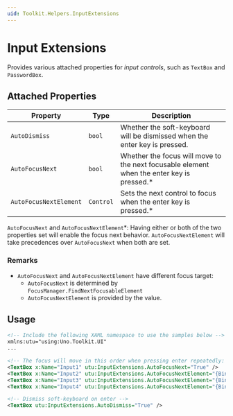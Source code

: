 ```yaml
---
uid: Toolkit.Helpers.InputExtensions
---
```


# Input Extensions

Provides various attached properties for _input controls_, such as `TextBox` and `PasswordBox`.

## Attached Properties

| Property               | Type      | Description                                                                                |
|------------------------|-----------|--------------------------------------------------------------------------------------------|
| `AutoDismiss`          | `bool`    | Whether the soft-keyboard will be dismissed when the enter key is pressed.                 |
| `AutoFocusNext`        | `bool`    | Whether the focus will move to the next focusable element when the enter key is pressed.\* |
| `AutoFocusNextElement` | `Control` | Sets the next control to focus when the enter key is pressed.\*                            |

`AutoFocusNext` and `AutoFocusNextElement`\*: Having either or both of the two properties set will enable the focus next behavior. `AutoFocusNextElement` will take precedences over `AutoFocusNext` when both are set.

### Remarks

- `AutoFocusNext` and `AutoFocusNextElement` have different focus target:
  - `AutoFocusNext` is determined by `FocusManager.FindNextFocusableElement`
  - `AutoFocusNextElement` is provided by the value.

## Usage

```xml
<!-- Include the following XAML namespace to use the samples below -->
xmlns:utu="using:Uno.Toolkit.UI"
...

<!-- The focus will move in this order when pressing enter repeatedly: 1-2-4-3 -->
<TextBox x:Name="Input1" utu:InputExtensions.AutoFocusNext="True" />
<TextBox x:Name="Input2" utu:InputExtensions.AutoFocusNextElement="{Binding ElementName=Input4}" />
<TextBox x:Name="Input3" utu:InputExtensions.AutoFocusNextElement="{Binding ElementName=Input1}" />
<TextBox x:Name="Input4" utu:InputExtensions.AutoFocusNextElement="{Binding ElementName=Input3}" />

<!-- Dismiss soft-keyboard on enter -->
<TextBox utu:InputExtensions.AutoDismiss="True" />
```
